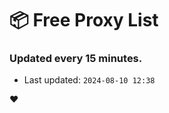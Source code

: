 # :package: Free Proxy List
### Updated every 15 minutes.

- Last updated: `2024-08-10 12:38`

:heart:
